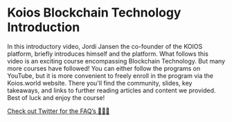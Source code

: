 # Koios Blockchain Technology Introduction

In this introductory video, Jordi Jansen the co-founder of the KOIOS platform, briefly introduces himself and the platform. What follows this video is an exciting course encompassing Blockchain Technology. But many more courses have followed! You can either follow the programs on YouTube, but it is more convenient to freely enroll in the program via the Koios.world website. There you'll find the community, slides, key takeaways, and links to further reading articles and content we provided. Best of luck and enjoy the course!

[Check out Twitter for the FAQ’s 🦉🦉🦉](https://twitter.com/JordiJansen101/status/1431226631549591552?s=20)
